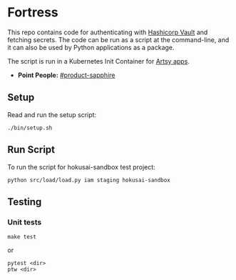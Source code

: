 # Fortress

This repo contains code for authenticating with [Hashicorp Vault](https://www.vaultproject.io/) and fetching secrets. The code can be run as a script at the command-line, and it can also be used by Python applications as a package.

The script is run in a Kubernetes Init Container for [Artsy apps](https://github.com/artsy/hokusai-sandbox/blob/e04dc52c7e5cd0144c34ba0541e7d32fc84bc15f/hokusai/staging.yml#L35).

* __Point People:__ [#product-sapphire][sapphire_channel]


## Setup

Read and run the setup script:
```
./bin/setup.sh
```

## Run Script

To run the script for hokusai-sandbox test project:
```
python src/load/load.py iam staging hokusai-sandbox
```

## Testing

### Unit tests

```
make test
```

or

```
pytest <dir>
ptw <dir>
```

[sapphire_channel]: https://artsy.slack.com/messages/product-sapphire "#product-sapphire Slack Channel"
